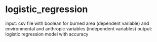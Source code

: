 # logistic_regression
input: csv file with boolean for burned area (dependent variable) and environmental and anthropic variables (independent variables)
output: logistic regression model with accuracy
